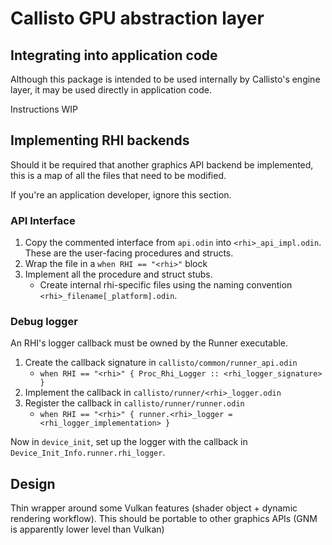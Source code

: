 # Callisto GPU abstraction layer

## Integrating into application code

Although this package is intended to be used internally by Callisto's engine layer, it may be used directly in
application code.


Instructions WIP

## Implementing RHI backends

Should it be required that another graphics API backend be implemented, 
this is a map of all the files that need to be modified.

If you're an application developer, ignore this section.

### API Interface

1. Copy the commented interface from `api.odin` into `<rhi>_api_impl.odin`. These are the user-facing procedures and structs.
2. Wrap the file in a `when RHI == "<rhi>"` block
3. Implement all the procedure and struct stubs.
    - Create internal rhi-specific files using the naming convention `<rhi>_filename[_platform].odin`.

### Debug logger

An RHI's logger callback must be owned by the Runner executable.

1. Create the callback signature in `callisto/common/runner_api.odin`
    - `when RHI == "<rhi>" { Proc_Rhi_Logger :: <rhi_logger_signature> }`
2. Implement the callback in `callisto/runner/<rhi>_logger.odin`
3. Register the callback in `callisto/runner/runner.odin`
    - `when RHI == "<rhi>" { runner.<rhi>_logger = <rhi_logger_implementation> }` 

Now in `device_init`, set up the logger with the callback in `Device_Init_Info.runner.rhi_logger`.


## Design

Thin wrapper around some Vulkan features (shader object + dynamic rendering workflow).
This should be portable to other graphics APIs (GNM is apparently lower level than Vulkan)
